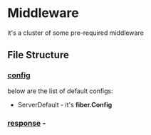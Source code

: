 # Middleware

it's a cluster of some pre-required middleware
## File Structure

### [config](config/)

below are the list of default configs:

- ServerDefault - it's **fiber.Config**
### [response](libs/response) -

